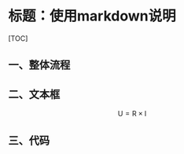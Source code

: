 # 标题：使用markdown说明

[TOC]



## 一、整体流程



## 二、文本框

$$
\mathrm{U} = \mathrm{R} \times \mathrm{I}
$$



## 三、代码

